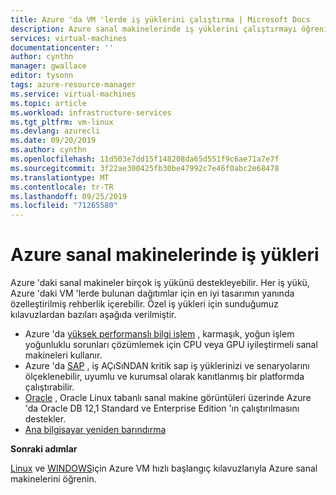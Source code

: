 ```yaml
---
title: Azure 'da VM 'lerde iş yüklerini çalıştırma | Microsoft Docs
description: Azure sanal makinelerinde iş yüklerini çalıştırmayı öğrenin.
services: virtual-machines
documentationcenter: ''
author: cynthn
manager: gwallace
editor: tysonn
tags: azure-resource-manager
ms.service: virtual-machines
ms.topic: article
ms.workload: infrastructure-services
ms.tgt_pltfrm: vm-linux
ms.devlang: azurecli
ms.date: 09/20/2019
ms.author: cynthn
ms.openlocfilehash: 11d503e7dd15f148208da65d551f9c6ae71a7e7f
ms.sourcegitcommit: 3f22ae300425fb30be47992c7e46f0abc2e68478
ms.translationtype: MT
ms.contentlocale: tr-TR
ms.lasthandoff: 09/25/2019
ms.locfileid: "71265580"
---
```

# <a name="workloads-on-azure-virtual-machines"></a>Azure sanal makinelerinde iş yükleri

Azure 'daki sanal makineler birçok iş yükünü destekleyebilir. Her iş yükü, Azure 'daki VM 'lerde bulunan dağıtımlar için en iyi tasarımın yanında özelleştirilmiş rehberlik içerebilir. Özel iş yükleri için sunduğumuz kılavuzlardan bazıları aşağıda verilmiştir.

- Azure 'da [yüksek performanslı bilgi işlem](./hpc/overview.md) , karmaşık, yoğun işlem yoğunluklu sorunları çözümlemek için CPU veya GPU iyileştirmeli sanal makineleri kullanır.
- Azure 'da [SAP](./sap/get-started.md) , iş AÇıSıNDAN kritik sap iş yüklerinizi ve senaryolarını ölçeklenebilir, uyumlu ve kurumsal olarak kanıtlanmış bir platformda çalıştırabilir.
- [Oracle](./oracle/oracle-considerations.md) , Oracle Linux tabanlı sanal makine görüntüleri üzerinde Azure 'da Oracle DB 12,1 Standard ve Enterprise Edition 'ın çalıştırılmasını destekler. 
- [Ana bilgisayar yeniden barındırma](./mainframe-rehosting/overview.md) 



**Sonraki adımlar**

[Linux](../linux/quick-create-cli.md) ve [WINDOWS](../windows/quick-create-powershell.md)için Azure VM hızlı başlangıç kılavuzlarıyla Azure sanal makinelerini öğrenin.